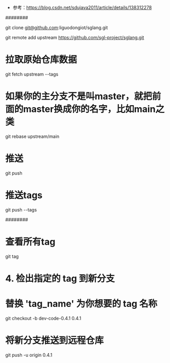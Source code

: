 
- 参考：https://blog.csdn.net/sdujava2011/article/details/138312278

########

git clone git@github.com:liguodongiot/sglang.git


git remote add upstream https://github.com/sgl-project/sglang.git


# 拉取原始仓库数据
git fetch upstream --tags

# 如果你的主分支不是叫master，就把前面的master换成你的名字，比如main之类
git rebase upstream/main

# 推送
git push

# 推送tags
git push --tags



########


# 查看所有tag
git tag

# 4. 检出指定的 tag 到新分支
# 替换 'tag_name' 为你想要的 tag 名称

git checkout -b dev-code-0.4.1 0.4.1

# 将新分支推送到远程仓库
git push -u origin 0.4.1


